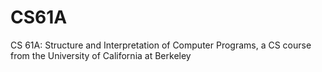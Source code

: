 # CS61A
CS 61A: Structure and Interpretation of Computer Programs, a CS course from the University of California at Berkeley
